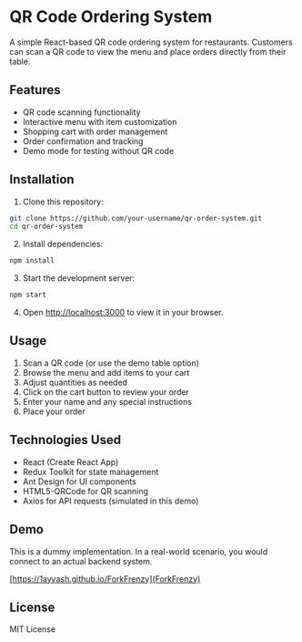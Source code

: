 # QR Code Ordering System

A simple React-based QR code ordering system for restaurants. Customers can scan a QR code to view the menu and place orders directly from their table.

## Features

- QR code scanning functionality
- Interactive menu with item customization
- Shopping cart with order management
- Order confirmation and tracking
- Demo mode for testing without QR code

## Installation

1. Clone this repository:
```bash
git clone https://github.com/your-username/qr-order-system.git
cd qr-order-system
```

2. Install dependencies:
```bash
npm install
```

3. Start the development server:
```bash
npm start
```

4. Open [http://localhost:3000](http://localhost:3000) to view it in your browser.

## Usage

1. Scan a QR code (or use the demo table option)
2. Browse the menu and add items to your cart
3. Adjust quantities as needed
4. Click on the cart button to review your order
5. Enter your name and any special instructions
6. Place your order

## Technologies Used

- React (Create React App)
- Redux Toolkit for state management
- Ant Design for UI components
- HTML5-QRCode for QR scanning
- Axios for API requests (simulated in this demo)

## Demo

This is a dummy implementation. In a real-world scenario, you would connect to an actual backend system.

[https://1ayyash.github.io/ForkFrenzy](ForkFrenzy)

## License

MIT License 
